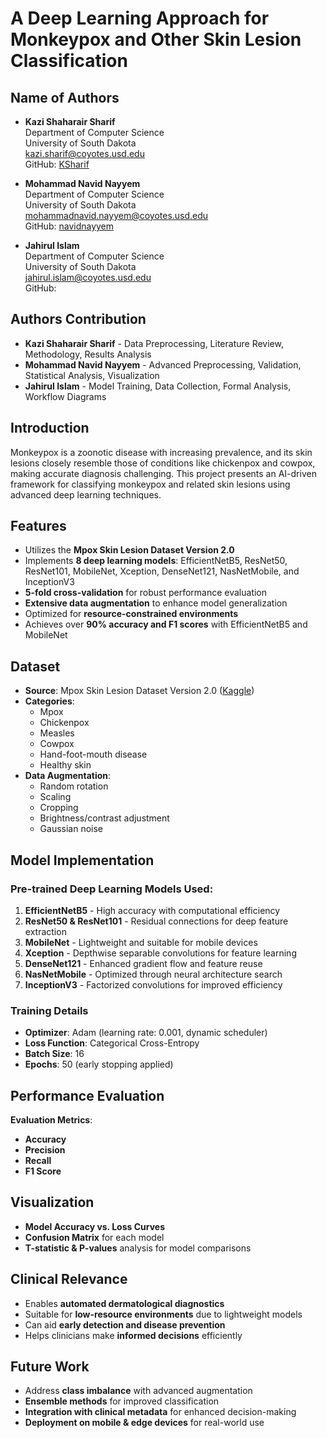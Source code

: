 # A Deep Learning Approach for Monkeypox and Other Skin Lesion Classification

## Name of Authors
- **Kazi Shaharair Sharif**  
  Department of Computer Science  
  University of South Dakota  
  [kazi.sharif@coyotes.usd.edu](mailto:kazi.sharif@coyotes.usd.edu)  
  GitHub: [KSharif](https://github.com/KSharif)

- **Mohammad Navid Nayyem**  
  Department of Computer Science  
  University of South Dakota  
  [mohammadnavid.nayyem@coyotes.usd.edu](mailto:mohammadnavid.nayyem@coyotes.usd.edu)  
  GitHub: [navidnayyem](https://github.com/navidnayyem)

- **Jahirul Islam**  
  Department of Computer Science  
  University of South Dakota  
  [jahirul.islam@coyotes.usd.edu](mailto:jahirul.islam@coyotes.usd.edu)  
  GitHub: [](https://github.com/)

## Authors Contribution
- **Kazi Shaharair Sharif** - Data Preprocessing, Literature Review, Methodology, Results Analysis
- **Mohammad Navid Nayyem** - Advanced Preprocessing, Validation, Statistical Analysis, Visualization
- **Jahirul Islam** - Model Training, Data Collection, Formal Analysis, Workflow Diagrams

## Introduction
Monkeypox is a zoonotic disease with increasing prevalence, and its skin lesions closely resemble those of conditions like chickenpox and cowpox, making accurate diagnosis challenging. This project presents an AI-driven framework for classifying monkeypox and related skin lesions using advanced deep learning techniques.

## Features
- Utilizes the **Mpox Skin Lesion Dataset Version 2.0**
- Implements **8 deep learning models**: EfficientNetB5, ResNet50, ResNet101, MobileNet, Xception, DenseNet121, NasNetMobile, and InceptionV3
- **5-fold cross-validation** for robust performance evaluation
- **Extensive data augmentation** to enhance model generalization
- Optimized for **resource-constrained environments**
- Achieves over **90% accuracy and F1 scores** with EfficientNetB5 and MobileNet

## Dataset
- **Source**: Mpox Skin Lesion Dataset Version 2.0 ([Kaggle](https://www.kaggle.com/datasets/joydippaul/mpox-skin-lesion-dataset-version-20-msld-v20))
- **Categories**:
  - Mpox
  - Chickenpox
  - Measles
  - Cowpox
  - Hand-foot-mouth disease
  - Healthy skin
- **Data Augmentation**:
  - Random rotation
  - Scaling
  - Cropping
  - Brightness/contrast adjustment
  - Gaussian noise
  
## Model Implementation
### Pre-trained Deep Learning Models Used:
1. **EfficientNetB5** - High accuracy with computational efficiency
2. **ResNet50 & ResNet101** - Residual connections for deep feature extraction
3. **MobileNet** - Lightweight and suitable for mobile devices
4. **Xception** - Depthwise separable convolutions for feature learning
5. **DenseNet121** - Enhanced gradient flow and feature reuse
6. **NasNetMobile** - Optimized through neural architecture search
7. **InceptionV3** - Factorized convolutions for improved efficiency

### Training Details
- **Optimizer**: Adam (learning rate: 0.001, dynamic scheduler)
- **Loss Function**: Categorical Cross-Entropy
- **Batch Size**: 16
- **Epochs**: 50 (early stopping applied)

## Performance Evaluation
**Evaluation Metrics**:
- **Accuracy**
- **Precision**
- **Recall**
- **F1 Score**

## Visualization
- **Model Accuracy vs. Loss Curves**
- **Confusion Matrix** for each model
- **T-statistic & P-values** analysis for model comparisons

## Clinical Relevance
- Enables **automated dermatological diagnostics**
- Suitable for **low-resource environments** due to lightweight models
- Can aid **early detection and disease prevention**
- Helps clinicians make **informed decisions** efficiently

## Future Work
- Address **class imbalance** with advanced augmentation
- **Ensemble methods** for improved classification
- **Integration with clinical metadata** for enhanced decision-making
- **Deployment on mobile & edge devices** for real-world use

